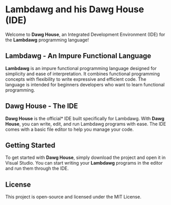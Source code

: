 # Lambdawg and his Dawg House (IDE)

Welcome to **Dawg House**, an Integrated Development Environment (IDE) for the **Lambdawg** programming language!

## Lambdawg - An Impure Functional Language

**Lambdawg** is an impure functional programming language designed for simplicity and ease of interpretation. It combines functional programming concepts with flexibility to write expressive and efficient code. The language is intended for beginners developers who want to learn functional programming.

## Dawg House - The IDE

**Dawg House** is the official* IDE built specifically for Lambdawg. With **Dawg House**, you can write, edit, and run Lambdawg programs with ease. The IDE comes with a basic file editor to help you manage your code.

## Getting Started

To get started with **Dawg House**, simply download the project and open it in Visual Studio. You can start writing your **Lambdawg** programs in the editor and run them through the IDE.

## License

This project is open-source and licensed under the MIT License.
